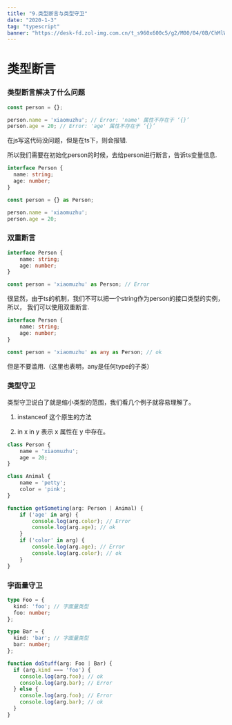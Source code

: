 ```yaml
---
title: "9.类型断言与类型守卫"
date: "2020-1-3"
tag: "typescript"
banner: "https://desk-fd.zol-img.com.cn/t_s960x600c5/g2/M00/04/0B/ChMlWl0-oHmIDZvqAAdz3RsOKEYAAMMNwPQhEkAB3P1417.jpg"
---
```


# 类型断言

### 类型断言解决了什么问题
```ts
const person = {};

person.name = 'xiaomuzhu'; // Error: 'name' 属性不存在于 ‘{}’
person.age = 20; // Error: 'age' 属性不存在于 ‘{}’
```
在js写这代码没问题，但是在ts下，则会报错.

所以我们需要在初始化person的时候，去给person进行断言，告诉ts变量信息.
```ts
interface Person {
  name: string;
  age: number;
}

const person = {} as Person;

person.name = 'xiaomuzhu';
person.age = 20;
```

### 双重断言
```ts
interface Person {
	name: string;
	age: number;
}

const person = 'xiaomuzhu' as Person; // Error
```

很显然，由于ts的机制，我们不可以把一个string作为person的接口类型的实例，所以， 我们可以使用双重断言.
```ts
interface Person {
	name: string;
	age: number;
}

const person = 'xiaomuzhu' as any as Person; // ok
```
但是不要滥用.（这里也表明，any是任何type的子类）

### 类型守卫
类型守卫说白了就是缩小类型的范围，我们看几个例子就容易理解了。

1. instanceof 这个原生的方法

2. in
x in y 表示 x 属性在 y 中存在。

```ts
class Person {
	name = 'xiaomuzhu';
	age = 20;
}

class Animal {
	name = 'petty';
	color = 'pink';
}

function getSometing(arg: Person | Animal) {
	if ('age' in arg) {
		console.log(arg.color); // Error
		console.log(arg.age); // ok
	}
	if ('color' in arg) {
		console.log(arg.age); // Error
		console.log(arg.color); // ok
	}
}
```

### 字面量守卫
```ts
type Foo = {
  kind: 'foo'; // 字面量类型
  foo: number;
};

type Bar = {
  kind: 'bar'; // 字面量类型
  bar: number;
};

function doStuff(arg: Foo | Bar) {
  if (arg.kind === 'foo') {
    console.log(arg.foo); // ok
    console.log(arg.bar); // Error
  } else {
    console.log(arg.foo); // Error
    console.log(arg.bar); // ok
  }
}
```

